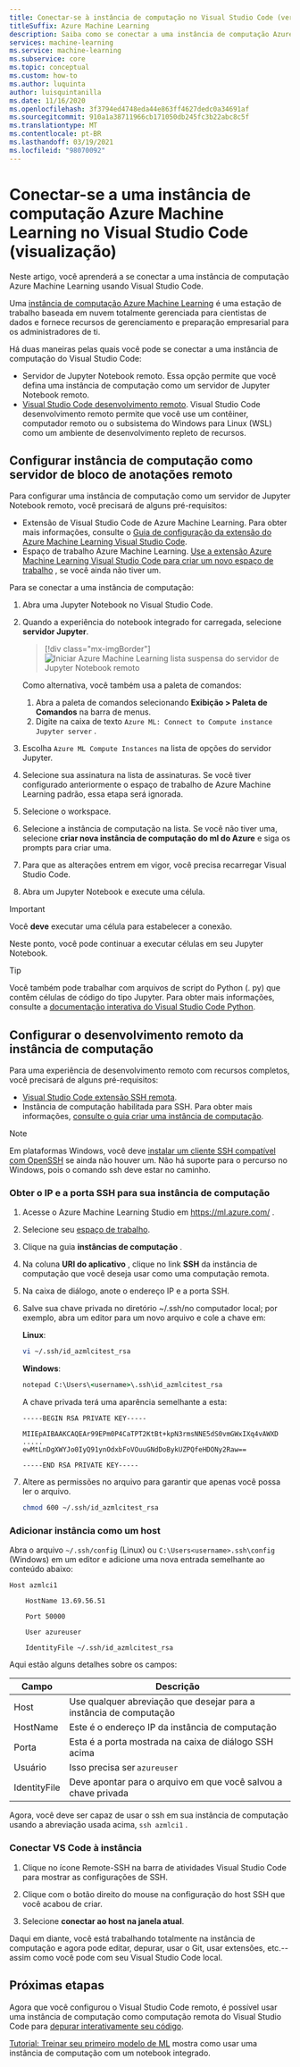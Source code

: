 ```yaml
---
title: Conectar-se à instância de computação no Visual Studio Code (versão prévia)
titleSuffix: Azure Machine Learning
description: Saiba como se conectar a uma instância de computação Azure Machine Learning no Visual Studio Code para executar cargas de trabalho de desenvolvimento Jupyter Notebook e remotas interativas.
services: machine-learning
ms.service: machine-learning
ms.subservice: core
ms.topic: conceptual
ms.custom: how-to
ms.author: luquinta
author: luisquintanilla
ms.date: 11/16/2020
ms.openlocfilehash: 3f3794ed4748eda44e863ff4627dedc0a34691af
ms.sourcegitcommit: 910a1a38711966cb171050db245fc3b22abc8c5f
ms.translationtype: MT
ms.contentlocale: pt-BR
ms.lasthandoff: 03/19/2021
ms.locfileid: "98070092"
---
```

# <a name="connect-to-an-azure-machine-learning-compute-instance-in-visual-studio-code-preview"></a>Conectar-se a uma instância de computação Azure Machine Learning no Visual Studio Code (visualização)

Neste artigo, você aprenderá a se conectar a uma instância de computação Azure Machine Learning usando Visual Studio Code.

Uma [instância de computação Azure Machine Learning](concept-compute-instance.md) é uma estação de trabalho baseada em nuvem totalmente gerenciada para cientistas de dados e fornece recursos de gerenciamento e preparação empresarial para os administradores de ti.

Há duas maneiras pelas quais você pode se conectar a uma instância de computação do Visual Studio Code:

* Servidor de Jupyter Notebook remoto. Essa opção permite que você defina uma instância de computação como um servidor de Jupyter Notebook remoto.
* [Visual Studio Code desenvolvimento remoto](https://code.visualstudio.com/docs/remote/remote-overview). Visual Studio Code desenvolvimento remoto permite que você use um contêiner, computador remoto ou o subsistema do Windows para Linux (WSL) como um ambiente de desenvolvimento repleto de recursos.

## <a name="configure-compute-instance-as-remote-notebook-server"></a>Configurar instância de computação como servidor de bloco de anotações remoto

Para configurar uma instância de computação como um servidor de Jupyter Notebook remoto, você precisará de alguns pré-requisitos:

* Extensão de Visual Studio Code de Azure Machine Learning. Para obter mais informações, consulte o [Guia de configuração da extensão do Azure Machine Learning Visual Studio Code](tutorial-setup-vscode-extension.md).
* Espaço de trabalho Azure Machine Learning. [Use a extensão Azure Machine Learning Visual Studio Code para criar um novo espaço de trabalho](how-to-manage-resources-vscode.md#create-a-workspace) , se você ainda não tiver um.

Para se conectar a uma instância de computação:

1. Abra uma Jupyter Notebook no Visual Studio Code.
1. Quando a experiência do notebook integrado for carregada, selecione **servidor Jupyter**.

    > [!div class="mx-imgBorder"]
    > ![Iniciar Azure Machine Learning lista suspensa do servidor de Jupyter Notebook remoto](media/how-to-set-up-vs-code-remote/launch-server-selection-dropdown.png)

    Como alternativa, você também usa a paleta de comandos:

    1. Abra a paleta de comandos selecionando **Exibição > Paleta de Comandos** na barra de menus.
    1. Digite na caixa de texto `Azure ML: Connect to Compute instance Jupyter server` .

1. Escolha `Azure ML Compute Instances` na lista de opções do servidor Jupyter.
1. Selecione sua assinatura na lista de assinaturas. Se você tiver configurado anteriormente o espaço de trabalho de Azure Machine Learning padrão, essa etapa será ignorada.
1. Selecione o workspace.
1. Selecione a instância de computação na lista. Se você não tiver uma, selecione **criar nova instância de computação do ml do Azure** e siga os prompts para criar uma.
1. Para que as alterações entrem em vigor, você precisa recarregar Visual Studio Code.
1. Abra um Jupyter Notebook e execute uma célula.

> [!IMPORTANT]
> Você **deve** executar uma célula para estabelecer a conexão.

Neste ponto, você pode continuar a executar células em seu Jupyter Notebook.

> [!TIP]
> Você também pode trabalhar com arquivos de script do Python (. py) que contêm células de código do tipo Jupyter. Para obter mais informações, consulte a [documentação interativa do Visual Studio Code Python](https://code.visualstudio.com/docs/python/jupyter-support-py).

## <a name="configure-compute-instance-remote-development"></a>Configurar o desenvolvimento remoto da instância de computação

Para uma experiência de desenvolvimento remoto com recursos completos, você precisará de alguns pré-requisitos:

* [Visual Studio Code extensão SSH remota](https://marketplace.visualstudio.com/items?itemName=ms-vscode-remote.remote-ssh).
* Instância de computação habilitada para SSH. Para obter mais informações, [consulte o guia criar uma instância de computação](how-to-create-manage-compute-instance.md).

> [!NOTE]
> Em plataformas Windows, você deve [instalar um cliente SSH compatível com OpenSSH](https://code.visualstudio.com/docs/remote/troubleshooting#_installing-a-supported-ssh-client) se ainda não houver um. Não há suporte para o percurso no Windows, pois o comando ssh deve estar no caminho.

### <a name="get-the-ip-and-ssh-port-for-your-compute-instance"></a>Obter o IP e a porta SSH para sua instância de computação

1. Acesse o Azure Machine Learning Studio em https://ml.azure.com/ .
2. Selecione seu [espaço de trabalho](concept-workspace.md).
1. Clique na guia **instâncias de computação** .
1. Na coluna **URI do aplicativo** , clique no link **SSH** da instância de computação que você deseja usar como uma computação remota. 
1. Na caixa de diálogo, anote o endereço IP e a porta SSH. 
1. Salve sua chave privada no diretório ~/.ssh/no computador local; por exemplo, abra um editor para um novo arquivo e cole a chave em: 

   **Linux**:

   ```sh
   vi ~/.ssh/id_azmlcitest_rsa  
   ```

   **Windows**:

   ```cmd
   notepad C:\Users\<username>\.ssh\id_azmlcitest_rsa
   ```

   A chave privada terá uma aparência semelhante a esta:

   ```text
   -----BEGIN RSA PRIVATE KEY-----

   MIIEpAIBAAKCAQEAr99EPm0P4CaTPT2KtBt+kpN3rmsNNE5dS0vmGWxIXq4vAWXD
   ..... 
   ewMtLnDgXWYJo0IyQ91ynOdxbFoVOuuGNdDoBykUZPQfeHDONy2Raw==

   -----END RSA PRIVATE KEY-----
   ```

1. Altere as permissões no arquivo para garantir que apenas você possa ler o arquivo.  

   ```sh
   chmod 600 ~/.ssh/id_azmlcitest_rsa
   ```

### <a name="add-instance-as-a-host"></a>Adicionar instância como um host

Abra o arquivo `~/.ssh/config` (Linux) ou `C:\Users<username>.ssh\config` (Windows) em um editor e adicione uma nova entrada semelhante ao conteúdo abaixo:

```
Host azmlci1 

    HostName 13.69.56.51 

    Port 50000 

    User azureuser 

    IdentityFile ~/.ssh/id_azmlcitest_rsa
```

Aqui estão alguns detalhes sobre os campos:

|Campo|Descrição|
|----|---------|
|Host|Use qualquer abreviação que desejar para a instância de computação |
|HostName|Este é o endereço IP da instância de computação |
|Porta|Esta é a porta mostrada na caixa de diálogo SSH acima |
|Usuário|Isso precisa ser `azureuser` |
|IdentityFile|Deve apontar para o arquivo em que você salvou a chave privada |

Agora, você deve ser capaz de usar o ssh em sua instância de computação usando a abreviação usada acima, `ssh azmlci1` .

### <a name="connect-vs-code-to-the-instance"></a>Conectar VS Code à instância

1. Clique no ícone Remote-SSH na barra de atividades Visual Studio Code para mostrar as configurações de SSH.

1. Clique com o botão direito do mouse na configuração do host SSH que você acabou de criar.

1. Selecione **conectar ao host na janela atual**. 

Daqui em diante, você está trabalhando totalmente na instância de computação e agora pode editar, depurar, usar o Git, usar extensões, etc.--assim como você pode com seu Visual Studio Code local.

## <a name="next-steps"></a>Próximas etapas

Agora que você configurou o Visual Studio Code remoto, é possível usar uma instância de computação como computação remota do Visual Studio Code para [depurar interativamente seu código](how-to-debug-visual-studio-code.md).

[Tutorial: Treinar seu primeiro modelo de ML](tutorial-1st-experiment-sdk-train.md) mostra como usar uma instância de computação com um notebook integrado.
